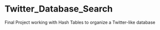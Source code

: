 # Twitter_Database_Search 
Final Project working with Hash Tables to organize a Twitter-like database
